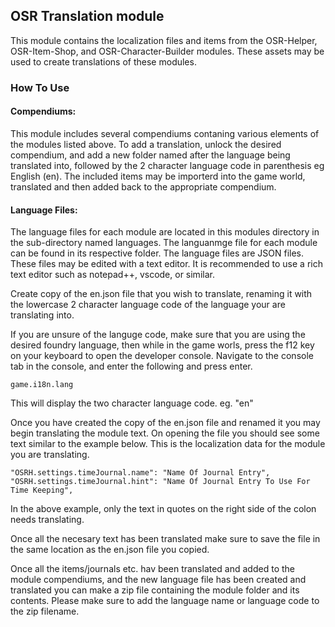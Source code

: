 ## OSR Translation module

This module contains the localization files and items from the OSR-Helper, OSR-Item-Shop, and OSR-Character-Builder modules. These assets may be used to create translations of these modules.

### How To Use
#### Compendiums: 
This module includes several compendiums contaning various elements of the modules listed above. To add a translation, unlock the desired compendium, and add a new folder named after the language being translated into, followed by the 2 character language code in parenthesis eg English (en).
The included items may be importerd into the game world, translated and then added back to the appropriate compendium.

#### Language Files:
The language files for each module are located in this modules directory in the sub-directory named languages. The languanmge file for each module can be found in its respective folder. The language files are JSON files. These files may be edited with a text editor. It is recommended to use a rich text editor such as notepad++, vscode, or similar.

Create copy of the en.json file that you wish to translate, renaming it with the lowercase 2 character language code of the language your are translating into.

If you are unsure of the languge code, make sure that you are using the desired foundry language, then while in the game worls, press the f12 key on your keyboard to open the developer console. Navigate to the console tab in the console, and enter the following and press enter.
```
game.i18n.lang 
```
This will display the two character language code. eg. "en"

Once you have created the copy of the en.json file and renamed it you may begin translating the module text.
On opening the file you should see some text similar to the example below. This is the localization data for the module you are translating.

```
"OSRH.settings.timeJournal.name": "Name Of Journal Entry",
"OSRH.settings.timeJournal.hint": "Name Of Journal Entry To Use For Time Keeping",

```
In the above example, only the text in quotes on the right side of the colon needs translating.

Once all the necesary text has been translated make sure to save the file in the same location as the en.json file you copied.

Once all the items/journals etc. hav been translated and added to the module compendiums, and the new language file has been created and translated you can make a zip file containing the module folder and its contents. Please make sure to add the language name or language code to the zip filename. 
